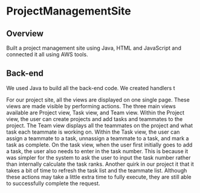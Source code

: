 # ProjectManagementSite
## Overview
Built a project management site using Java, HTML and JavaScript and connected it all using AWS tools.

## Back-end
We used Java to build all the back-end code. We created handlers t
 
For our project site, all the views are displayed on one single page. These views are made visible by performing actions.
The three main views available are Project view, Task view, and Team view. Within the Project view, the user can create 
projects and add tasks and teammates to the project. The Team view displays all the teammates on the project and
what task each teammate is working on. Within the Task view, the user can assign a teammate to a task, unnassign a 
teammate to a task, and mark a task as complete. On the task view, when the user first initially goes to add a task, 
the user also needs to enter in the task number. This is because it was simpler for the system to ask the user to input the 
task number rather than internally calculate the task ranks. Another quirk in our project it that it takes a bit of time 
to refresh the task list and the teammate list. Although these actions may take a little extra time to fully execute, 
they are still able to successfully complete the request. 

